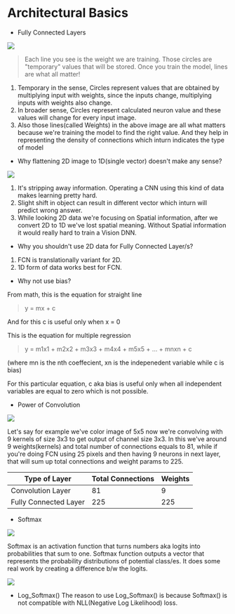 # Architectural Basics

* Fully Connected Layers

![](https://pvsmt99345.i.lithium.com/t5/image/serverpage/image-id/42339i8BA3F2CCCEDE7458?v=1.0)

> Each line you see is the weight we are training. Those circles are "temporary" values that will be stored. Once you train the model, lines are what all matter!

1. Temporary in the sense, Circles represent values that are obtained by multiplying input with weights, since the inputs change, multiplying inputs with weights also change. 
2. In broader sense, Circles represent calculated neuron value and these values will change for every input image.
3. Also those lines(called Weights) in the above image are all what matters because we're training the model to find the right value. And they help in representing the density of connections which inturn indicates the type of model


* Why flattening 2D image to 1D(single vector) doesn't make any sense?

![](https://github.com/Gilf641/Test/blob/master/ezgif-6-07ff0eb0db4e.gif)
1. It's stripping away information. Operating a CNN using this kind of data makes learning pretty hard. 
2. Slight shift in object can result in different vector which inturn will predict wrong answer.
3. While looking 2D data we're focusing on Spatial information, after we convert 2D to 1D we've lost spatial meaning. Without Spatial information it would really hard to train a Vision DNN. 


* Why you shouldn't use 2D data for Fully Connected Layer/s?

1. FCN is translationally variant for 2D. 
2. 1D form of data works best for FCN.

* Why not use bias?

From math, this is the equation for straight line
> y = mx + c 

And for this c is useful only when x = 0

This is the equation for multiple regression 
> y = m1x1 + m2x2 + m3x3 + m4x4 + m5x5 + ... + mnxn + c 

(where mn is the nth coeffecient, xn is the indepenedent variable while c is bias)

For this particular equation, c aka bias is useful only when all independent variables are equal to zero which is not possible.

* Power of Convolution

![](https://miro.medium.com/max/1052/0*Asw1tDuRs3wTjwi7.gif)

Let's say for example we've color image of 5x5 now we're convolving with 9 kernels of size 3x3 to get output of channel size 3x3. In this we've around 9 weights(kernels) and total number of connections equals to 81, while if you're doing FCN using 25 pixels and then having 9 neurons in next layer, that will sum up total connections and weight params to 225.

| Type of Layer| Total Connections | Weights |
| ------------- | ------------- | ------------- |
| Convolution Layer | 81  | 9 |
| Fully Connected Layer | 225  | 225 |


* Softmax 

![](https://i.ytimg.com/vi/lvNdl7yg4Pg/maxresdefault.jpg)

Softmax is an activation function that turns numbers aka logits into probabilities that sum to one. Softmax function outputs a vector that represents the probability distributions of potential class/es. It does some real work by creating a difference b/w the logits. 

![](https://ljvmiranda921.github.io/assets/png/cs231n-ann/softmax.png)

* Log_Softmax()
The reason to use Log_Softmax() is because Softmax() is not compatible with NLL(Negative Log Likelihood) loss. 

